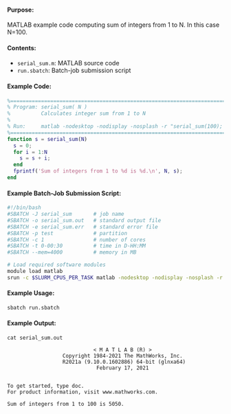 #### Purpose:

MATLAB example code computing sum of integers from 1 to N. In this case N=100.

#### Contents:

* <code>serial\_sum.m</code>: MATLAB source code
* <code>run.sbatch</code>: Batch-job submission script

#### Example Code:

```matlab
%===========================================================================
% Program: serial_sum( N )
%          Calculates integer sum from 1 to N
%
% Run:     matlab -nodesktop -nodisplay -nosplash -r "serial_sum(100); exit"
%===========================================================================
function s = serial_sum(N) 
  s = 0; 
  for i = 1:N 
    s = s + i; 
  end 
  fprintf('Sum of integers from 1 to %d is %d.\n', N, s); 
end
```


#### Example Batch-Job Submission Script:

```bash
#!/bin/bash
#SBATCH -J serial_sum       # job name
#SBATCH -o serial_sum.out   # standard output file
#SBATCH -e serial_sum.err   # standard error file
#SBATCH -p test             # partition
#SBATCH -c 1                # number of cores
#SBATCH -t 0-00:30          # time in D-HH:MM
#SBATCH --mem=4000          # memory in MB

# Load required software modules
module load matlab
srun -c $SLURM_CPUS_PER_TASK matlab -nodesktop -nodisplay -nosplash -r "serial_sum(100); exit"
```

#### Example Usage:

```bash
sbatch run.sbatch
```

#### Example Output:

```
cat serial_sum.out 

                            < M A T L A B (R) >
                  Copyright 1984-2021 The MathWorks, Inc.
                  R2021a (9.10.0.1602886) 64-bit (glnxa64)
                             February 17, 2021

 
To get started, type doc.
For product information, visit www.mathworks.com.
 
Sum of integers from 1 to 100 is 5050.
```
